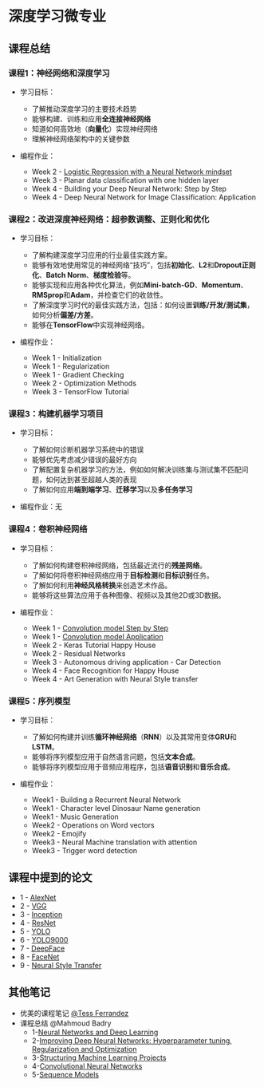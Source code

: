 # 深度学习微专业

## 课程总结
### 课程1：神经网络和深度学习
- 学习目标：
  - 了解推动深度学习的主要技术趋势
  - 能够构建、训练和应用**全连接神经网络**
  - 知道如何高效地（**向量化**）实现神经网络
  - 理解神经网络架构中的关键参数

- 编程作业：
  - Week 2 - [Logistic Regression with a Neural Network mindset](/My%20Assignments/1-Neural%20Networks%20and%20Deep%20Learning/Week2/Logistic%20Regression%20as%20a%20Neural%20Network/Logistic%20Regression%20with%20a%20Neural%20Network%20mindset%20v4.ipynb)
  - Week 3 - Planar data classification with one hidden layer
  - Week 4 - Building your Deep Neural Network: Step by Step
  - Week 4 - Deep Neural Network for Image Classification: Application
  
### 课程2：改进深度神经网络：超参数调整、正则化和优化
- 学习目标：
  - 了解构建深度学习应用的行业最佳实践方案。
  - 能够有效地使用常见的神经网络“技巧”，包括**初始化**、**L2**和**Dropout正则化**、**Batch Norm**、**梯度检验**等。
  - 能够实现和应用各种优化算法，例如**Mini-batch-GD**、**Momentum**、**RMSprop**和**Adam**，并检查它们的收敛性。
  - 了解深度学习时代的最佳实践方法，包括：如何设置**训练/开发/测试集**，如何分析**偏差/方差**。
  - 能够在**TensorFlow**中实现神经网络。

- 编程作业：
  - Week 1 - Initialization
  - Week 1 - Regularization
  - Week 1 - Gradient Checking
  - Week 2 - Optimization Methods
  - Week 3 - TensorFlow Tutorial
  
### 课程3：构建机器学习项目
- 学习目标：
  - 了解如何诊断机器学习系统中的错误
  - 能够优先考虑减少错误的最好方向
  - 了解配置复杂机器学习的方法，例如如何解决训练集与测试集不匹配问题，如何达到甚至超越人类的表现
  - 了解如何应用**端到端学习**、**迁移学习**以及**多任务学习**

- 编程作业：无

  
### 课程4：卷积神经网络
- 学习目标：
  - 了解如何构建卷积神经网络，包括最近流行的**残差网络**。
  - 了解如何将卷积神经网络应用于**目标检测**和**目标识别**任务。
  - 了解如何利用**神经风格转换**来创造艺术作品。
  - 能够将这些算法应用于各种图像、视频以及其他2D或3D数据。

- 编程作业：
  - Week 1 - [Convolution model Step by Step](/My%20Assignments/4-Convolutional%20Neural%20Networks/Week1/Convolution%20model%20-%20Step%20by%20Step%20-%20v1.ipynb)
  - Week 1 - [Convolution model Application](/My%20Assignments/4-Convolutional%20Neural%20Networks/Week1/Convolution%20model%20-%20Application%20-%20v1.ipynb)
  - Week 2 - Keras Tutorial Happy House
  - Week 2 - Residual Networks
  - Week 3 - Autonomous driving application - Car Detection
  - Week 4 - Face Recognition for Happy House
  - Week 4 - Art Generation with Neural Style transfer
  
### 课程5：序列模型
- 学习目标：
  - 了解如何构建并训练**循环神经网络**（**RNN**）以及其常用变体**GRU**和**LSTM**。
  - 能够将序列模型应用于自然语言问题，包括**文本合成**。
  - 能够将序列模型应用于音频应用程序，包括**语音识别**和**音乐合成**。

- 编程作业：
  - Week1 - Building a Recurrent Neural Network
  - Week1 - Character level Dinosaur Name generation
  - Week1 - Music Generation
  - Week2 - Operations on Word vectors
  - Week2 - Emojify
  - Week3 - Neural Machine translation with attention
  - Week3 - Trigger word detection

## 课程中提到的论文
- 1 - [AlexNet](/Papers/AlexNet.pdf)
- 2 - [VGG](/Papers/VGG.pdf)
- 3 - [Inception](/Papers/Inception.pdf)
- 4 - [ResNet](/Papers/ResNet.pdf)
- 5 - [YOLO](/Papers/YOLO.pdf)
- 6 - [YOLO9000](/Papers/YOLO9000.pdf)
- 7 - [DeepFace](/Papers/DeepFace.pdf)
- 8 - [FaceNet](/Papers/FaceNet.pdf)
- 9 - [Neural Style Transfer](/Papers/Neural_style_transfer.pdf)
 
 ## 其他笔记
 - 优美的课程笔记 [@Tess Ferrandez](https://www.slideshare.net/TessFerrandez/notes-from-coursera-deep-learning-courses-by-andrew-ng)
 - 课程总结 @Mahmoud Badry
   - 1-[Neural Networks and Deep Learning](https://github.com/mbadry1/DeepLearning.ai-Summary/blob/master/1-%20Neural%20Networks%20and%20Deep%20Learning/Readme.md)
   - 2-[Improving Deep Neural Networks: Hyperparameter tuning, Regularization and Optimization](https://github.com/mbadry1/DeepLearning.ai-Summary/blob/master/2-%20Improving%20Deep%20Neural%20Networks/Readme.md)
   - 3-[Structuring Machine Learning Projects](https://github.com/mbadry1/DeepLearning.ai-Summary/blob/master/3-%20Structuring%20Machine%20Learning%20Projects/Readme.md)
   - 4-[Convolutional Neural Networks](https://github.com/mbadry1/DeepLearning.ai-Summary/blob/master/4-%20Convolutional%20Neural%20Networks/Readme.md)
   - 5-[Sequence Models](https://github.com/mbadry1/DeepLearning.ai-Summary/tree/master/5-%20Sequence%20Models)
 
